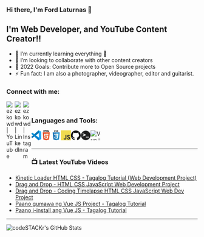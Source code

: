 ### Hi there, I'm Ford Laturnas 👋

## I'm Web Developer, and YouTube Content Creator!!

- 🌱 I’m currently learning everything 🤣
- 👯 I’m looking to collaborate with other content creators
- 🥅 2022 Goals: Contribute more to Open Source projects
- ⚡ Fun fact: I am also a photographer, videographer, editor and guitarist.

### Connect with me:

[<img align="left" alt="ezkowd | YouTube" width="22px" src="https://cdn.jsdelivr.net/npm/simple-icons@v3/icons/youtube.svg" />][youtube]
[<img align="left" alt="ezkowd | LinkedIn" width="22px" src="https://cdn.jsdelivr.net/npm/simple-icons@v3/icons/linkedin.svg" />][linkedin]
[<img align="left" alt="ezkowd | Instagram" width="22px" src="https://cdn.jsdelivr.net/npm/simple-icons@v3/icons/instagram.svg" />][instagram]

<br />

### Languages and Tools:

<img align="left" alt="Visual Studio Code" width="26px" src="https://raw.githubusercontent.com/github/explore/80688e429a7d4ef2fca1e82350fe8e3517d3494d/topics/visual-studio-code/visual-studio-code.png" />
<img align="left" alt="HTML5" width="26px" src="https://raw.githubusercontent.com/github/explore/80688e429a7d4ef2fca1e82350fe8e3517d3494d/topics/html/html.png" />
<img align="left" alt="CSS3" width="26px" src="https://raw.githubusercontent.com/github/explore/80688e429a7d4ef2fca1e82350fe8e3517d3494d/topics/css/css.png" />
<img align="left" alt="JavaScript" width="26px" src="https://raw.githubusercontent.com/github/explore/80688e429a7d4ef2fca1e82350fe8e3517d3494d/topics/javascript/javascript.png" />
<img align="left" alt="GitHub" width="26px" src="https://raw.githubusercontent.com/github/explore/78df643247d429f6cc873026c0622819ad797942/topics/github/github.png" />
<img align="left" alt="Terminal" width="26px" src="https://raw.githubusercontent.com/github/explore/80688e429a7d4ef2fca1e82350fe8e3517d3494d/topics/terminal/terminal.png" />
<img align="left" alt="Vue.js" height="26" width="26" src="https://cdn.jsdelivr.net/npm/simple-icons@v5/icons/Vue.js.svg" />

<br />
<br />

---

### 📺 Latest YouTube Videos
<!-- YOUTUBE:START -->
- [Kinetic Loader HTML CSS - Tagalog Tutorial (Web Development Project)](https://www.youtube.com/watch?v=MxqIm9iTEb0)
- [Drag and Drop - HTML CSS JavaScript Web Development Project](https://www.youtube.com/watch?v=_AzmkiRX-fw)
- [Drag and Drop - Coding Timelapse HTML CSS JavaScript Web Dev Project](https://www.youtube.com/watch?v=ubCIJDyIbRg)
- [Paano gumawa ng Vue JS Project - Tagalog Tutorial](https://www.youtube.com/watch?v=oYcMWyuG9Fw)
- [Paano i-install ang Vue JS - Tagalog Tutorial](https://www.youtube.com/watch?v=CWBZe-jiRAI)
<!-- YOUTUBE:END -->

---
<img align="left" alt="codeSTACKr's GitHub Stats" src="https://github-readme-stats.codestackr.vercel.app/api?username=fordlaturnas&show_icons=true&hide_border=true" />

[youtube]: https://www.youtube.com/c/ezkowd
[instagram]: https://www.instagram.com/fordlaturnas
[linkedin]: https://www.linkedin.com/in/fordlaturnas

